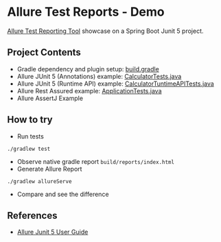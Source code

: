 # Allure Test Reports - Demo

[Allure Test Reporting Tool](https://allurereport.org/) showcase on a Spring Boot Junit 5 project. 

## Project Contents
* Gradle dependency and plugin setup: [build.gradle](build.gradle)
* Allure JUnit 5 (Annotations) example: [CalculatorTests.java](src/test/java/com/enisspahi/example/service/CalculatorTests.java)
* Allure JUnit 5 (Runtime API) example: [CalculatorTuntimeAPITests.java](src/test/java/com/enisspahi/example/service/CalculatorRuntimeAPITests.java)
* Allure Rest Assured example: [ApplicationTests.java](src/test/java/com/enisspahi/example/ApplicationTests.java)
* Allure AssertJ Example

## How to try
* Run tests
````
./gradlew test
````
* Observe native gradle report `build/reports/index.html`
* Generate Allure Report
````
./gradlew allureServe
````
* Compare and see the difference

## References
* [Allure Junit 5 User Guide](https://allurereport.org/docs/junit5/)
